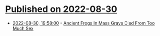 # [Published on 2022-08-30](index.md)

* [2022-08-30, 19:58:00](https://soylentnews.org/article.pl?sid=22/08/30/1124211&from=rss) - [Ancient Frogs In Mass Grave Died From Too Much Sex](https://soylentnews.org/article.pl?sid=22/08/30/1124211&from=rss)
